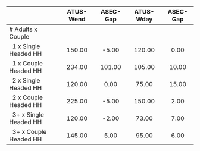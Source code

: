 
|                      |    ATUS-Wend |     ASEC-Gap |    ATUS-Wday |     ASEC-Gap |
| -------------------- | :----------: | :----------: | :----------: | :----------: |
| # Adults x Couple    |              |              |              |              |
| &nbsp;&nbsp;1 x Single Headed HH |       150.00 |        -5.00 |       120.00 |         0.00 |
| &nbsp;&nbsp;1 x Couple Headed HH |       234.00 |       101.00 |       105.00 |        10.00 |
| &nbsp;&nbsp;2 x Single Headed HH |       120.00 |         0.00 |        75.00 |        15.00 |
| &nbsp;&nbsp;2 x Couple Headed HH |       225.00 |        -5.00 |       150.00 |         2.00 |
| &nbsp;&nbsp;3+ x Single Headed HH |       120.00 |        -2.00 |        73.00 |         7.00 |
| &nbsp;&nbsp;3+ x Couple Headed HH |       145.00 |         5.00 |        95.00 |         6.00 |

